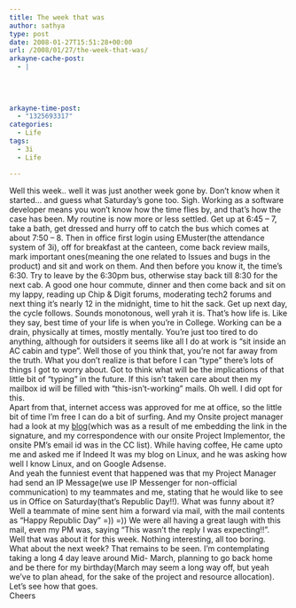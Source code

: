 ```yaml
---
title: The week that was
author: sathya
type: post
date: 2008-01-27T15:51:28+00:00
url: /2008/01/27/the-week-that-was/
arkayne-cache-post:
  - |
    
    
    
    
arkayne-time-post:
  - "1325693317"
categories:
  - Life
tags:
  - 3i
  - Life

---
```

Well this week.. well it was just another week gone by. Don&#8217;t know when it started&#8230; and guess what Saturday&#8217;s gone too. Sigh. Working as a software developer means you won&#8217;t know how the time flies by, and that&#8217;s how the case has been. My routine is now more or less settled. Get up at 6:45 &#8211; 7, take a bath, get dressed and hurry off to catch the bus which comes at about 7:50 &#8211; 8. Then in office first login using EMuster(the attendance system of 3i), off for breakfast at the canteen, come back review mails, mark important ones(meaning the one related to Issues and bugs in the product) and sit and work on them. And then before you know it, the time&#8217;s 6:30. Try to leave by the 6:30pm bus, otherwise stay back till 8:30 for the next cab. A good one hour commute, dinner and then come back and sit on my lappy, reading up Chip & Digit forums, moderating tech2 forums and next thing it&#8217;s nearly 12 in the midnight, time to hit the sack. Get up next day, the cycle follows. Sounds monotonous, well yrah it is. That&#8217;s how life is. Like they say, best time of your life is when you&#8217;re in College. Working can be a drain, physically at times, mostly mentally. You&#8217;re just too tired to do anything, although for outsiders it seems like all I do at work is &#8220;sit inside an AC cabin and type&#8221;. Well those of you think that, you&#8217;re not far away from the truth. What you don&#8217;t realize is that before I can &#8220;type&#8221; there&#8217;s lots of things I got to worry about. Got to think what will be the implications of that little bit of &#8220;typing&#8221; in the future. If this isn&#8217;t taken care about then my mailbox id will be filled with &#8220;this-isn&#8217;t-working&#8221; mails. Oh well. I did opt for this.  
Apart from that, internet access was approved for me at office, so the little bit of time I&#8217;m free I can do a bit of surfing. And my Onsite project manager had a look at my [blog][1](which was as a result of me embedding the link in the signature, and my correspondence with our onsite Project Implementor, the onsite PM&#8217;s email id was in the CC list). While having coffee, He came upto me and asked me if Indeed It was my blog on Linux, and he was asking how well I know Linux, and on Google Adsense.  
And yeah the funniest event that happened was that my Project Manager had send an IP Message(we use IP Messenger for non-official communication) to my teammates and me, stating that he would like to see us in Office on Saturday(that&#8217;s Republic Day!!). What was funny about it? Well a teammate of mine sent him a forward via mail, with the mail contents as &#8220;Happy Republic Day&#8221; =)) =)) We were all having a great laugh with this mail, even my PM was, saying &#8220;This wasn&#8217;t the reply I was expecting!!&#8221;.  
Well that was about it for this week. Nothing interesting, all too boring.  
What about the next week? That remains to be seen. I&#8217;m contemplating taking a long 4 day leave around Mid- March, planning to go back home and be there for my birthday(March may seem a long way off, but yeah we&#8217;ve to plan ahead, for the sake of the project and resource allocation). Let&#8217;s see how that goes.  
Cheers

 [1]: http://sathyasays.com/
